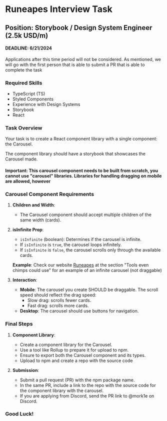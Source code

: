 # Runeapes Interview Task

## Position: Storybook / Design System Engineer (2.5k USD/m)

#### DEADLINE: 6/21/2024 
Applications after this time period will not be considered. As mentioned, we will go with the first person that is able to submit a PR that is able to complete the task

### Required Skills 
- TypeScript (TS)
- Styled Components
- Experience with Design Systems
- Storybook
- React

### Task Overview

Your task is to create a React component library with a single component: the Carousel.

The component library should have a storybook that showcases the Carousel made.

#### Important: This carousel component needs to be built from scratch, you cannot use "carousel" libraries. Libraries for handling dragging on mobile are allowed, however

### Carousel Component Requirements

1. **Children and Width**:
   - The Carousel component should accept multiple children of the same width (cards).

2. **isInfinite Prop**:
   - `isInfinite` (boolean): Determines if the carousel is infinite.
   - If `isInfinite` is `true`, the carousel loops infinitely.
   - If `isInfinite` is `false`, the carousel scrolls only through the available cards.

   **Example**: Check our website [Runeapes](https://runeapes.io) at the section "Tools even chimps could use" for an example of an infinite carousel (not draggable)

3. **Interaction**:
   - **Mobile**: The carousel you create SHOULD be draggable. The scroll speed should reflect the drag speed:
     - Slow drag: scrolls fewer cards.
     - Fast drag: scrolls more cards.
   - **Desktop**: The carousel should use buttons for navigation.

### Final Steps

1. **Component Library**:
   - Create a component library for the Carousel.
   - Use a tool like Rollup to prepare it for upload to npm.
   - Ensure to export both the Carousel component and its types.
   - Upload to npm and create a repo with the source code

2. **Submission**:
   - Submit a pull request (PR) with the npm package name.
   - In the same PR, include a link to the repo with the source code for the component library with the carousel.
   - If you are applying from Discord, send the PR link to @mork1e on Discord.

### Good Luck!

